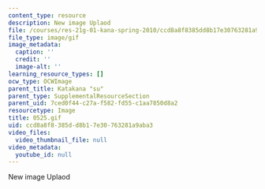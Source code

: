 ```yaml
---
content_type: resource
description: New image Uplaod
file: /courses/res-21g-01-kana-spring-2010/ccd8a8f8385dd8b17e30763281a9aba3_0525.gif
file_type: image/gif
image_metadata:
  caption: ''
  credit: ''
  image-alt: ''
learning_resource_types: []
ocw_type: OCWImage
parent_title: Katakana "su"
parent_type: SupplementalResourceSection
parent_uid: 7ced0f44-c27a-f582-fd55-c1aa7850d8a2
resourcetype: Image
title: 0525.gif
uid: ccd8a8f8-385d-d8b1-7e30-763281a9aba3
video_files:
  video_thumbnail_file: null
video_metadata:
  youtube_id: null
---
```

New image Uplaod

